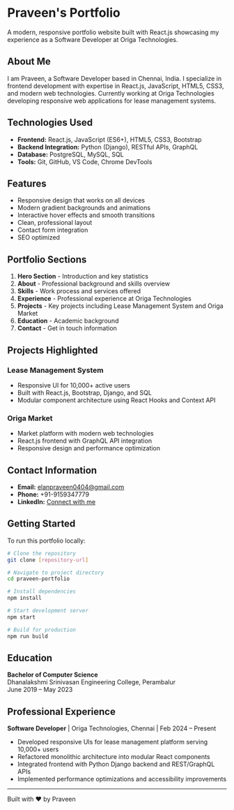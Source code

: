 # Praveen's Portfolio

A modern, responsive portfolio website built with React.js showcasing my experience as a Software Developer at Origa Technologies.

## About Me

I am Praveen, a Software Developer based in Chennai, India. I specialize in frontend development with expertise in React.js, JavaScript, HTML5, CSS3, and modern web technologies. Currently working at Origa Technologies developing responsive web applications for lease management systems.

## Technologies Used

- **Frontend:** React.js, JavaScript (ES6+), HTML5, CSS3, Bootstrap
- **Backend Integration:** Python (Django), RESTful APIs, GraphQL
- **Database:** PostgreSQL, MySQL, SQL
- **Tools:** Git, GitHub, VS Code, Chrome DevTools

## Features

- Responsive design that works on all devices
- Modern gradient backgrounds and animations
- Interactive hover effects and smooth transitions
- Clean, professional layout
- Contact form integration
- SEO optimized

## Portfolio Sections

1. **Hero Section** - Introduction and key statistics
2. **About** - Professional background and skills overview
3. **Skills** - Work process and services offered
4. **Experience** - Professional experience at Origa Technologies
5. **Projects** - Key projects including Lease Management System and Origa Market
6. **Education** - Academic background
7. **Contact** - Get in touch information

## Projects Highlighted

### Lease Management System
- Responsive UI for 10,000+ active users
- Built with React.js, Bootstrap, Django, and SQL
- Modular component architecture using React Hooks and Context API

### Origa Market
- Market platform with modern web technologies
- React.js frontend with GraphQL API integration
- Responsive design and performance optimization

## Contact Information

- **Email:** elanpraveen0404@gmail.com
- **Phone:** +91-9159347779
- **LinkedIn:** [Connect with me](https://linkedin.com)

## Getting Started

To run this portfolio locally:

```bash
# Clone the repository
git clone [repository-url]

# Navigate to project directory
cd praveen-portfolio

# Install dependencies
npm install

# Start development server
npm start

# Build for production
npm run build
```

## Education

**Bachelor of Computer Science**  
Dhanalakshmi Srinivasan Engineering College, Perambalur  
June 2019 – May 2023

## Professional Experience

**Software Developer** | Origa Technologies, Chennai | Feb 2024 – Present
- Developed responsive UIs for lease management platform serving 10,000+ users
- Refactored monolithic architecture into modular React components
- Integrated frontend with Python Django backend and REST/GraphQL APIs
- Implemented performance optimizations and accessibility improvements

---

Built with ❤️ by Praveen
